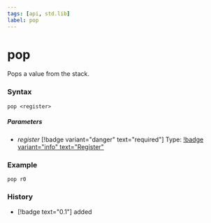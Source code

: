 ```yaml
---
tags: [api, std.lib]
label: pop
---
```

# pop
Pops a value from the stack.
### Syntax
```
pop <register>
```
##### Parameters
- *register* [!badge variant="danger" text="required"] Type: [!badge variant="info" text="Register"](/api-docs/standard/datatypes.md#register) 
### Example
```
pop r0
```
### History
- [!badge text="0.1"] added
